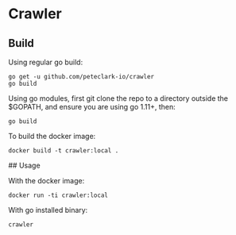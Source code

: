 # Crawler

## Build

Using regular go build:

```
go get -u github.com/peteclark-io/crawler
go build
```

Using go modules, first git clone the repo to a directory outside the $GOPATH, and ensure you are using go 1.11+, then:

```
go build
```

To build the docker image:

```
docker build -t crawler:local .
```

## Usage

With the docker image:

```
docker run -ti crawler:local
```

With go installed binary:

```
crawler
```
